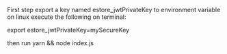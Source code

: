 First step export a key named estore_jwtPrivateKey to environment variable
on linux execute the following on terminal:

export estore_jwtPrivateKey=mySecureKey

then run yarn && node index.js
